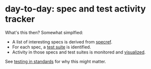 # day-to-day: spec and test activity tracker

What's this then? Somewhat simplfied:
* A list of interesting specs is derived from [specref](https://github.com/tobie/specref).
* For each spec, a [test suite](https://github.com/w3c/web-platform-tests) is identified.
* Activity in those specs and test suites is monitored and [visualized](https://foolip.github.io/day-to-day/).

See [testing in standards](https://github.com/foolip/testing-in-standards) for why this might matter.
